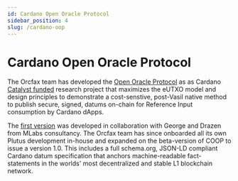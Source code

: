 ```yaml
---
id: Cardano Open Oracle Protocol
sidebar_position: 4
slug: /cardano-oop
---
```


# Cardano Open Oracle Protocol

The Orcfax team has developed the [Open Oracle Protocol](coop) as as Cardano
[Catalyst funded](https://cardano.ideascale.com/c/idea/62613) research project
that maximizes the eUTXO model and design principles to demonstrate a
cost-senstive, post-Vasil native method to publish secure, signed, datums
on-chain for Reference Input consumption by Cardano dApps.

The [first version](https://github.com/mlabs-haskell/cardano-open-oracle-protocol/)
was developed in collaboration with George and Drazen from MLabs consultancy.
The Orcfax team has since onboarded all its own Plutus development in-house and
expanded on the beta-version of COOP to issue a version 1.0. This includes a
full schema.org, JSON-LD compliant Cardano datum specification that anchors
machine-readable fact-statements in the worlds' most decentralized and stable L1
blockchain network.
